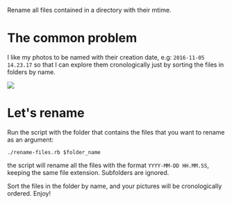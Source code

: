 Rename all files contained in a directory with their mtime.


# The common problem
I like my photos to be named with their creation date, e.g:
`2016-11-05 14.23.17` so that I can explore them cronologically just by sorting the files in folders by name.

[<img src="https://media.giphy.com/media/26tnnpcYVRNJGlHy0/giphy.gif">]()

# Let's rename
Run the script with the folder that contains the files that you want to rename as an argument:

`./rename-files.rb $folder_name`

the script will rename all the files with the format `YYYY-MM-DD HH.MM.SS`, keeping the same file extension. Subfolders are ignored.

Sort the files in the folder by name, and your pictures will be cronologically ordered. Enjoy!
